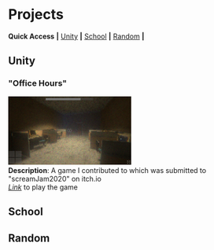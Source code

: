 # Projects
**Quick Access**  **|** [Unity](#unity) **|** [School](#school) **|** [Random](#random) **|** 
## Unity 
### "Office Hours" 
![Photo](/images/screamJam.png)  
**Description**: A game I contributed to which was submitted to "screamJam2020" on itch.io  
[*Link*](https://viridian01.itch.io/office-hours) to play the game  

## School  

## Random  
